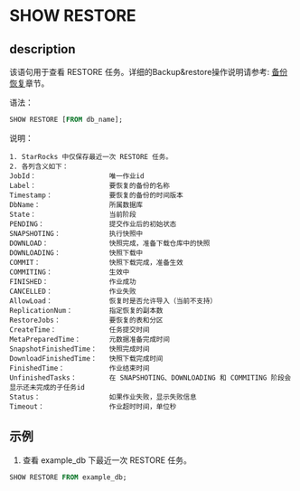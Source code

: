 # SHOW RESTORE

## description

该语句用于查看 RESTORE 任务。详细的Backup&restore操作说明请参考: [备份恢复](../../../administration/Backup_and_restore.md)章节。

语法：

```sql
SHOW RESTORE [FROM db_name];
```

说明：

```plain text
1. StarRocks 中仅保存最近一次 RESTORE 任务。
2. 各列含义如下：
JobId：                  唯一作业id
Label：                  要恢复的备份的名称
Timestamp：              要恢复的备份的时间版本
DbName：                 所属数据库
State：                  当前阶段
PENDING：                提交作业后的初始状态
SNAPSHOTING：            执行快照中
DOWNLOAD：               快照完成，准备下载仓库中的快照
DOWNLOADING：            快照下载中
COMMIT：                 快照下载完成，准备生效
COMMITING：              生效中
FINISHED：               作业成功
CANCELLED：              作业失败
AllowLoad：              恢复时是否允许导入（当前不支持）
ReplicationNum：         指定恢复的副本数
RestoreJobs：            要恢复的表和分区
CreateTime：             任务提交时间
MetaPreparedTime：       元数据准备完成时间
SnapshotFinishedTime：   快照完成时间
DownloadFinishedTime：   快照下载完成时间
FinishedTime：           作业结束时间
UnfinishedTasks：        在 SNAPSHOTING、DOWNLOADING 和 COMMITING 阶段会显示还未完成的子任务id
Status：                 如果作业失败，显示失败信息
Timeout：                作业超时时间，单位秒
```

## 示例

1. 查看 example_db 下最近一次 RESTORE 任务。

```sql
SHOW RESTORE FROM example_db;
```
